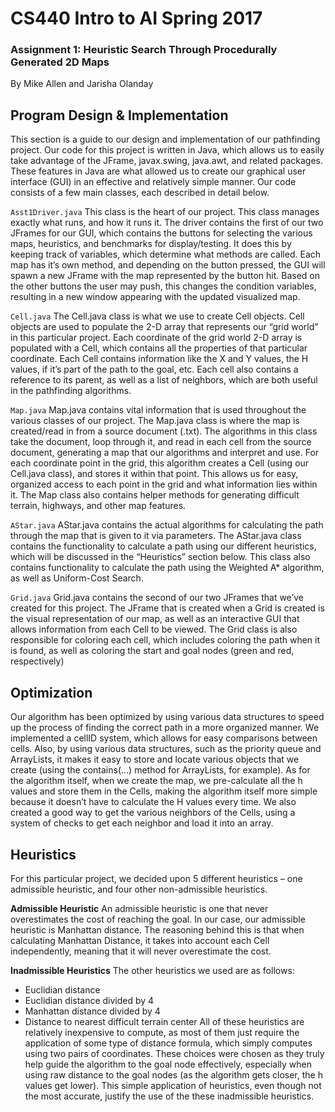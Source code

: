 # CS440 Intro to AI Spring 2017
### Assignment 1: Heuristic Search Through Procedurally Generated 2D Maps
By Mike Allen and Jarisha Olanday

## Program Design & Implementation
This section is a guide to our design and implementation of our pathfinding project. Our code for this project is written in Java, which allows us to easily take advantage of the JFrame, javax.swing, java.awt, and related packages. These features in Java are what allowed us to create our graphical user interface (GUI) in an effective and relatively simple manner. Our code consists of a few main classes, each described in detail below.

`Asst1Driver.java`
This class is the heart of our project. This class manages exactly what runs, and how it runs it. The driver contains the first of our two JFrames for our GUI, which contains the buttons for selecting the various maps, heuristics, and benchmarks for display/testing. It does this by keeping track of variables, which determine what methods are called. Each map has it’s own method, and depending on the button pressed, the GUI will spawn a new JFrame with the map represented by the button hit. Based on the other buttons the user may push, this changes the condition variables, resulting in a new window appearing with the updated visualized map. 

`Cell.java`
The Cell.java class is what we use to create Cell objects. Cell objects are used to populate the 2-D array that represents our “grid world” in this particular project. Each coordinate of the grid world 2-D array is populated with a Cell, which contains all the properties of that particular coordinate. Each Cell contains information like the X and Y values, the H values, if it’s part of the path to the goal, etc. Each cell also contains a reference to its parent, as well as a list of neighbors, which are both useful in the pathfinding algorithms.

`Map.java`
Map.java contains vital information that is used throughout the various classes of our project. The Map.java class is where the map is created/read in from a source document (.txt). The algorithms in this class take the document, loop through it, and read in each cell from the source document, generating a map that our algorithms and interpret and use. For each coordinate point in the grid, this algorithm creates a Cell (using our Cell.java class), and stores it within that point. This allows us for easy, organized access to each point in the grid and what information lies within it. The Map class also contains helper methods for generating difficult terrain, highways, and other map features.

`AStar.java`
AStar.java contains the actual algorithms for calculating the path through the map that is given to it via parameters. The AStar.java class contains the functionality to calculate a path using our different heuristics, which will be discussed in the “Heuristics” section below. This class also contains functionality to calculate the path using the Weighted A* algorithm, as well as Uniform-Cost Search.

`Grid.java`
Grid.java contains the second of our two JFrames that we’ve created for this project. The JFrame that is created when a Grid is created is the visual representation of our map, as well as an interactive GUI that allows information from each Cell to be viewed. The Grid class is also responsible for coloring each cell, which includes coloring the path when it is found, as well as coloring the start and goal nodes (green and red, respectively)

## Optimization
Our algorithm has been optimized by using various data structures to speed up the process of finding the correct path in a more organized manner. We implemented a cellID system, which allows for easy comparisons between cells. Also, by using various data structures, such as the priority queue and ArrayLists, it makes it easy to store and locate various objects that we create (using the contains(…) method for ArrayLists, for example). As for the algorithm itself, when we create the map, we pre-calculate all the h values and store them in the Cells, making the algorithm itself more simple because it doesn’t have to calculate the H values every time. We also created a good way to get the various neighbors of the Cells, using a system of checks to get each neighbor and load it into an array.

## Heuristics
For this particular project, we decided upon 5 different heuristics – one admissible heuristic, and four other non-admissible heuristics.

**Admissible Heuristic**
An admissible heuristic is one that never overestimates the cost of reaching the goal. In our case, our admissible heuristic is Manhattan distance. The reasoning behind this is that when calculating Manhattan Distance, it takes into account each Cell independently, meaning that it will never overestimate the cost.

**Inadmissible Heuristics**
The other heuristics we used are as follows:
-	Euclidian distance
-	Euclidian distance divided by 4
-	Manhattan distance divided by 4
-	Distance to nearest difficult terrain center
All of these heuristics are relatively inexpensive to compute, as most of them just require the application of some type of distance formula, which simply computes using two pairs of coordinates. These choices were chosen as they truly help guide the algorithm to the goal node effectively, especially when using raw distance to the goal nodes (as the algorithm gets closer, the h values get lower). This simple application of heuristics, even though not the most accurate, justify the use of the these inadmissible heuristics. 


